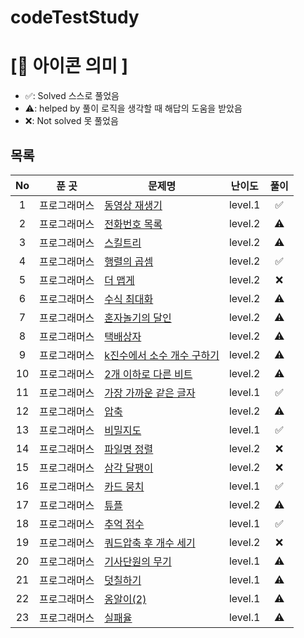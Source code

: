 # codeTestStudy

# **[📌 아이콘 의미 ]**

- ✅: Solved 스스로 풀었음
- ⚠️: helped by 풀이 로직을 생각할 때 해답의 도움을 받았음
- ❌: Not solved 못 풀었음

## **목록**
|No|푼 곳|문제명|난이도|풀이|
|:-:|:-----:|-------|:-----:|:-----:|
|1|프로그래머스|[동영상 재생기](https://school.programmers.co.kr/learn/courses/30/lessons/340213?language=javascript)|level.1|✅|
|2|프로그래머스|[전화번호 목록](https://school.programmers.co.kr/learn/courses/30/lessons/42577)|level.2|⚠️|
|3|프로그래머스|[스킬트리](https://school.programmers.co.kr/learn/courses/30/lessons/49993)|level.2|⚠️|
|4|프로그래머스|[행렬의 곱셈](https://school.programmers.co.kr/learn/courses/30/lessons/12949)|level.2|✅|
|5|프로그래머스|[더 맵게](https://school.programmers.co.kr/learn/courses/30/lessons/42626)|level.2|❌|
|6|프로그래머스|[수식 최대화](https://school.programmers.co.kr/learn/courses/30/lessons/67257)|level.2|⚠️|
|7|프로그래머스|[혼자놀기의 달인](https://school.programmers.co.kr/learn/courses/30/lessons/131130)|level.2|⚠️|
|8|프로그래머스|[택배상자](https://school.programmers.co.kr/learn/courses/30/lessons/131704)|level.2|⚠️|
|9|프로그래머스|[k진수에서 소수 개수 구하기](https://school.programmers.co.kr/learn/courses/30/lessons/92335?language=javascript)|level.2|⚠️|
|10|프로그래머스|[2개 이하로 다른 비트](https://school.programmers.co.kr/learn/courses/30/lessons/77885)|level.2|⚠️|
|11|프로그래머스|[가장 가까운 같은 글자](https://school.programmers.co.kr/learn/courses/30/lessons/142086)|level.1|✅|
|12|프로그래머스|[압축](https://school.programmers.co.kr/learn/courses/30/lessons/17684)|level.2|⚠️|
|13|프로그래머스|[비밀지도](https://school.programmers.co.kr/learn/courses/30/lessons/17681)|level.1|✅|
|14|프로그래머스|[파일명 정렬](https://school.programmers.co.kr/learn/courses/30/lessons/17686)|level.2|❌|
|15|프로그래머스|[삼각 달팽이](https://school.programmers.co.kr/learn/courses/30/lessons/68645)|level.2|❌|
|16|프로그래머스|[카드 뭉치](https://school.programmers.co.kr/learn/courses/30/lessons/159994)|level.1|✅|
|17|프로그래머스|[튜플](https://school.programmers.co.kr/learn/courses/30/lessons/64065)|level.2|⚠️|
|18|프로그래머스|[추억 점수](https://school.programmers.co.kr/learn/courses/30/lessons/176963?language=javascript)|level.1|✅|
|19|프로그래머스|[쿼드압축 후 개수 세기](https://school.programmers.co.kr/learn/courses/30/lessons/68936)|level.2|❌|
|20|프로그래머스|[기사단원의 무기](https://school.programmers.co.kr/learn/courses/30/lessons/136798)|level.1|⚠️|
|21|프로그래머스|[덧칠하기](https://school.programmers.co.kr/learn/courses/30/lessons/161989)|level.1|⚠️|
|22|프로그래머스|[옹알이(2)](https://school.programmers.co.kr/learn/courses/30/lessons/133499)|level.1|⚠️|
|23|프로그래머스|[실패율](https://school.programmers.co.kr/learn/courses/30/lessons/42889)|level.1|⚠️|
